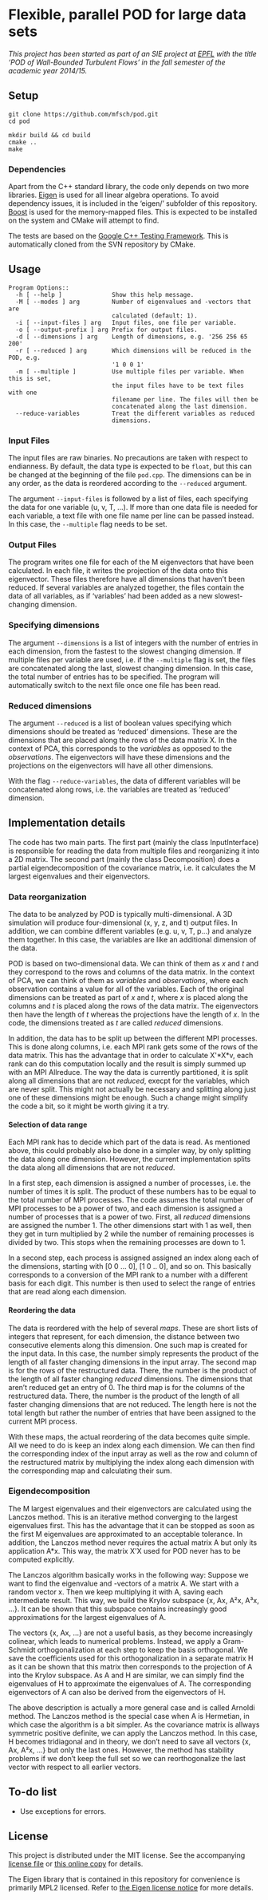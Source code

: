 Flexible, parallel POD for large data sets
==========================================

*This project has been started as part of an SIE project at [EPFL](http://www.epfl.ch) with the title ‘POD of Wall-Bounded Turbulent Flows’ in the fall semester of the academic year 2014/15.*


Setup
-----

    git clone https://github.com/mfsch/pod.git
    cd pod

    mkdir build && cd build
    cmake ..
    make

### Dependencies

Apart from the C++ standard library, the code only depends on two more libraries. [Eigen](http://eigen.tuxfamily.org/) is used for all linear algebra operations. To avoid dependency issues, it is included in the ‘eigen/’ subfolder of this repository. [Boost](http://www.boost.org/) is used for the memory-mapped files. This is expected to be installed on the system and CMake will attempt to find.

The tests are based on the [Google C++ Testing Framework](https://code.google.com/p/googletest/). This is automatically cloned from the SVN repository by CMake.


Usage
-----

    Program Options::
      -h [ --help ]              Show this help message.
      -M [ --modes ] arg         Number of eigenvalues and -vectors that are 
                                 calculated (default: 1).
      -i [ --input-files ] arg   Input files, one file per variable.
      -o [ --output-prefix ] arg Prefix for output files.
      -d [ --dimensions ] arg    Length of dimensions, e.g. '256 256 65 200'
      -r [ --reduced ] arg       Which dimensions will be reduced in the POD, e.g. 
                                 '1 0 0 1'
      -m [ --multiple ]          Use multiple files per variable. When this is set,
                                 the input files have to be text files with one 
                                 filename per line. The files will then be 
                                 concatenated along the last dimension.
      --reduce-variables         Treat the different variables as reduced 
                                 dimensions.

### Input Files

The input files are raw binaries. No precautions are taken with respect to endianness. By default, the data type is expected to be `float`, but this can be changed at the beginning of the file `pod.cpp`. The dimensions can be in any order, as the data is reordered according to the `--reduced` argument.

The argument `--input-files` is followed by a list of files, each specifying the data for one variable (u, v, T, ...). If more than one data file is needed for each variable, a text file with one file name per line can be passed instead. In this case, the `--multiple` flag needs to be set.

### Output Files

The program writes one file for each of the M eigenvectors that have been calculated. In each file, it writes the projection of the data onto this eigenvector. These files therefore have all dimensions that haven’t been reduced. If several variables are analyzed together, the files contain the data of all variables, as if ‘variables’ had been added as a new slowest-changing dimension.

### Specifying dimensions

The argument `--dimensions` is a list of integers with the number of entries in each dimension, from the fastest to the slowest changing dimension. If multiple files per variable are used, i.e. if the `--multiple` flag is set, the files are concatenated along the last, slowest changing dimension. In this case, the total number of entries has to be specified. The program will automatically switch to the next file once one file has been read.

### Reduced dimensions

The argument `--reduced` is a list of boolean values specifying which dimensions should be treated as ‘reduced’ dimensions. These are the dimensions that are placed along the rows of the data matrix X. In the context of PCA, this corresponds to the *variables* as opposed to the *observations*. The eigenvectors will have these dimensions and the projections on the eigenvectors will have all other dimensions.

With the flag `--reduce-variables`, the data of different variables will be concatenated along rows, i.e. the variables are treated as ‘reduced’ dimension.


Implementation details
----------------------

The code has two main parts. The first part (mainly the class InputInterface) is responsible for reading the data from multiple files and reorganizing it into a 2D matrix. The second part (mainly the class Decomposition) does a partial eigendecomposition of the covariance matrix, i.e. it calculates the M largest eigenvalues and their eigenvectors.

### Data reorganization

The data to be analyzed by POD is typically multi-dimensional. A 3D simulation will produce four-dimensional (x, y, z, and t) output files. In addition, we can combine different variables (e.g. u, v, T, p...) and analyze them together. In this case, the variables are like an additional dimension of the data.

POD is based on two-dimensional data. We can think of them as *x* and *t* and they correspond to the rows and columns of the data matrix. In the context of PCA, we can think of them as *variables* and *observations*, where each observation contains a value for all of the variables. Each of the original dimensions can be treated as part of *x* and *t*, where *x* is placed along the columns and *t* is placed along the rows of the data matrix. The eigenvectors then have the length of *t* whereas the projections have the length of *x*. In the code, the dimensions treated as *t* are called *reduced* dimensions.

In addition, the data has to be split up between the different MPI processes. This is done along columns, i.e. each MPI rank gets some of the rows of the data matrix. This has the advantage that in order to calculate X'\*X\*v, each rank can do this computation locally and the result is simply summed up with an MPI Allreduce. The way the data is currently partitioned, it is split along all dimensions that are not *reduced*, execpt for the variables, which are never split. This might not actually be necessary and splitting along just one of these dimensions might be enough. Such a change might simplify the code a bit, so it might be worth giving it a try.

#### Selection of data range

Each MPI rank has to decide which part of the data is read. As mentioned above, this could probably also be done in a simpler way, by only splitting the data along one dimension. However, the current implementation splits the data along all dimensions that are not *reduced*.

In a first step, each dimension is assigned a number of processes, i.e. the number of times it is split. The product of these numbers has to be equal to the total number of MPI processes. The code assumes the total number of MPI processes to be a power of two, and each dimension is assigned a number of processes that is a power of two. First, all *reduced* dimensions are assigned the number 1. The other dimensions start with 1 as well, then they get in turn multiplied by 2 while the number of remaining processes is divided by two. This stops when the remaining processes are down to 1.

In a second step, each process is assigned assigned an index along each of the dimensions, starting with \[0 0 ... 0\], \[1 0 .. 0\], and so on. This basically corresponds to a conversion of the MPI rank to a number with a different basis for each digit. This number is then used to select the range of entries that are read along each dimension.

#### Reordering the data

The data is reordered with the help of several *maps*. These are short lists of integers that represent, for each dimension, the distance between two consecutive elements along this dimension. One such map is created for the input data. In this case, the number simply represents the product of the length of all faster changing dimensions in the input array. The second map is for the rows of the restructured data. There, the number is the product of the length of all faster changing *reduced* dimensions. The dimensions that aren’t reduced get an entry of 0. The third map is for the columns of the restructured data. There, the number is the product of the length of all faster changing dimensions that are not reduced. The length here is not the total length but rather the number of entries that have been assigned to the current MPI process.

With these maps, the actual reordering of the data becomes quite simple. All we need to do is keep an index along each dimension. We can then find the corresponding index of the input array as well as the row and column of the restructured matrix by multiplying the index along each dimension with the corresponding map and calculating their sum.


### Eigendecomposition
The M largest eigenvalues and their eigenvectors are calculated using the Lanczos method. This is an iterative method converging to the largest eigenvalues first. This has the advantage that it can be stopped as soon as the first M eigenvalues are approximated to an acceptable tolerance. In addition, the Lanczos method never requires the actual matrix A but only its application A\*x. This way, the matrix X'X used for POD never has to be computed explicitly.

The Lanczos algorithm basically works in the following way: Suppose we want to find the eigenvalue and -vectors of a matrix A. We start with a random vector x. Then we keep multiplying it with A, saving each intermediate result. This way, we build the Krylov subspace \{x, Ax, A²x, A³x, ...\}. It can be shown that this subspace contains increasingly good approximations for the largest eigenvalues of A.

The vectors \{x, Ax, ...\} are not a useful basis, as they become increasingly colinear, which leads to numerical problems. Instead, we apply a Gram-Schmidt orthogonalization at each step to keep the basis orthogonal. We save the coefficients used for this orthogonalization in a separate matrix H as it can be shown that this matrix then corresponds to the projection of A into the Krylov subspace. As A and H are similar, we can simply find the eigenvalues of H to approximate the eigenvalues of A. The corresponding eigenvectors of A can also be derived from the eigenvectors of H.

The above description is actually a more general case and is called Arnoldi method. The Lanczos method is the special case when A is Hermetian, in which case the algorithm is a bit simpler. As the covariance matrix is allways symmetric positive definite, we can apply the Lanczos method. In this case, H becomes tridiagonal and in theory, we don’t need to save all vectors \{x, Ax, A²x, ...\} but only the last ones. However, the method has stability problems if we don’t keep the full set so we can reorthogonalize the last vector with respect to all earlier vectors.


To-do list
----------

* Use exceptions for errors.


License
-------
This project is distributed under the MIT license. See the accompanying [license file](LICENSE) or [this online copy](http://opensource.org/licenses/MIT) for details.

The Eigen library that is contained in this repository for convenience is primarily MPL2 licensed. Refer to [the Eigen license notice](eigen/COPYING.README) for more details.
